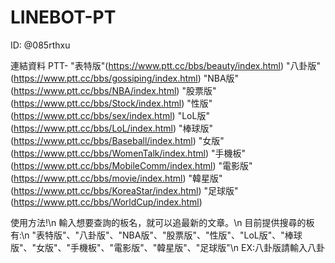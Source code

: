 # LINEBOT-PT
ID: @085rthxu

連結資料
PTT-
"表特版"(https://www.ptt.cc/bbs/beauty/index.html)
"八卦版"(https://www.ptt.cc/bbs/gossiping/index.html)
"NBA版"(https://www.ptt.cc/bbs/NBA/index.html)
"股票版"(https://www.ptt.cc/bbs/Stock/index.html)
"性版"(https://www.ptt.cc/bbs/sex/index.html)
"LoL版"(https://www.ptt.cc/bbs/LoL/index.html)
"棒球版"(https://www.ptt.cc/bbs/Baseball/index.html)
"女版"(https://www.ptt.cc/bbs/WomenTalk/index.html)
"手機板"(https://www.ptt.cc/bbs/MobileComm/index.html)
"電影版"(https://www.ptt.cc/bbs/movie/index.html)
"韓星版"(https://www.ptt.cc/bbs/KoreaStar/index.html)
"足球版"(https://www.ptt.cc/bbs/WorldCup/index.html)


使用方法!\n
    輸入想要查詢的板名，就可以追最新的文章。\n
    目前提供搜尋的板有:\n
    "表特版"、"八卦版"、"NBA版"、"股票版"、"性版"、"LoL版"、"棒球版"、"女版"、"手機板"、"電影版"、"韓星版"、"足球版"\n
    EX:八卦版請輸入八卦
